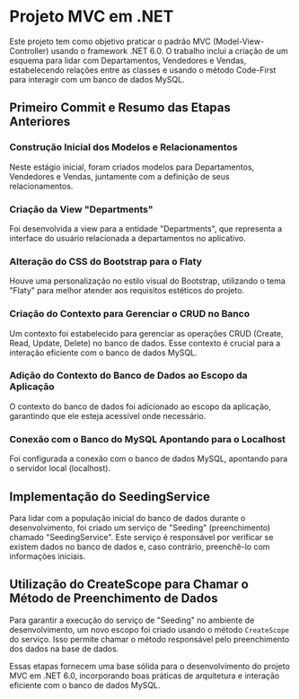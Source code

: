 # Projeto MVC em .NET

Este projeto tem como objetivo praticar o padrão MVC (Model-View-Controller) usando o framework .NET 6.0. O trabalho inclui a criação de um esquema para lidar com Departamentos, Vendedores e Vendas, estabelecendo relações entre as classes e usando o método Code-First para interagir com um banco de dados MySQL.

## Primeiro Commit e Resumo das Etapas Anteriores

### Construção Inicial dos Modelos e Relacionamentos

Neste estágio inicial, foram criados modelos para Departamentos, Vendedores e Vendas, juntamente com a definição de seus relacionamentos.

### Criação da View "Departments"

Foi desenvolvida a view para a entidade "Departments", que representa a interface do usuário relacionada a departamentos no aplicativo.

### Alteração do CSS do Bootstrap para o Flaty

Houve uma personalização no estilo visual do Bootstrap, utilizando o tema "Flaty" para melhor atender aos requisitos estéticos do projeto.

### Criação do Contexto para Gerenciar o CRUD no Banco

Um contexto foi estabelecido para gerenciar as operações CRUD (Create, Read, Update, Delete) no banco de dados. Esse contexto é crucial para a interação eficiente com o banco de dados MySQL.

### Adição do Contexto do Banco de Dados ao Escopo da Aplicação

O contexto do banco de dados foi adicionado ao escopo da aplicação, garantindo que ele esteja acessível onde necessário.

### Conexão com o Banco do MySQL Apontando para o Localhost

Foi configurada a conexão com o banco de dados MySQL, apontando para o servidor local (localhost).

## Implementação do SeedingService

Para lidar com a população inicial do banco de dados durante o desenvolvimento, foi criado um serviço de "Seeding" (preenchimento) chamado "SeedingService". Este serviço é responsável por verificar se existem dados no banco de dados e, caso contrário, preenchê-lo com informações iniciais.

## Utilização do CreateScope para Chamar o Método de Preenchimento de Dados

Para garantir a execução do serviço de "Seeding" no ambiente de desenvolvimento, um novo escopo foi criado usando o método `CreateScope` do serviço. Isso permite chamar o método responsável pelo preenchimento dos dados na base de dados.

Essas etapas fornecem uma base sólida para o desenvolvimento do projeto MVC em .NET 6.0, incorporando boas práticas de arquitetura e interação eficiente com o banco de dados MySQL.
